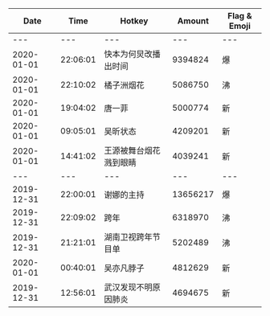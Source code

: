 Date | Time | Hotkey | Amount | Flag & Emoji 
--- | --- | --- | --- | ---
--- | --- | --- | --- | ---
2020-01-01|22:06:01|快本为何炅改播出时间|9394824|爆 
2020-01-01|22:10:02|橘子洲烟花|5086750|沸 
2020-01-01|19:04:02|唐一菲|5000774|新 
2020-01-01|09:05:01|吴昕状态|4209201|新 
2020-01-01|14:41:02|王源被舞台烟花溅到眼睛|4039241|新 
--- | --- | --- | --- | ---
2019-12-31|22:00:01|谢娜的主持|13656217|爆 
2019-12-31|22:09:02|跨年|6318970|沸 
2019-12-31|21:21:01|湖南卫视跨年节目单|5202489|沸 
2020-01-01|00:40:01|吴亦凡脖子|4812629|新 
2019-12-31|12:56:01|武汉发现不明原因肺炎|4694675|新 

